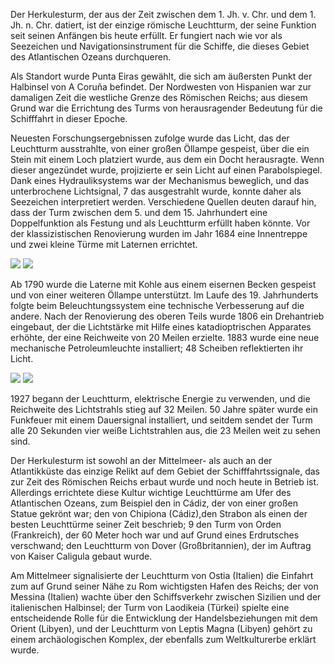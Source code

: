Der Herkulesturm, der aus der Zeit zwischen dem 1. Jh. v. Chr. und dem 1. Jh. n. Chr. datiert, ist der einzige römische Leuchtturm, der seine Funktion seit seinen Anfängen bis heute erfüllt. Er fungiert nach wie vor als Seezeichen und Navigationsinstrument für die Schiffe, die dieses Gebiet des Atlantischen Ozeans durchqueren.

Als Standort wurde Punta Eiras gewählt, die sich am äußersten Punkt der Halbinsel von A Coruña befindet. Der Nordwesten von Hispanien war zur damaligen Zeit die westliche Grenze des Römischen Reichs; aus diesem Grund war die Errichtung des Turms von herausragender Bedeutung für die Schifffahrt in dieser Epoche.

Neuesten Forschungsergebnissen zufolge wurde das Licht, das der Leuchtturm ausstrahlte, von einer großen Öllampe gespeist, über die ein Stein mit einem Loch platziert wurde, aus dem ein Docht herausragte. Wenn dieser angezündet wurde, projizierte er sein Licht auf einen Parabolspiegel. Dank eines Hydrauliksystems war der Mechanismus beweglich, und das unterbrochene Lichtsignal, 7 das ausgestrahlt wurde, konnte daher als Seezeichen interpretiert werden. Verschiedene Quellen deuten darauf hin, dass der Turm zwischen dem 5. und dem 15. Jahrhundert eine Doppelfunktion als Festung und als Leuchtturm erfüllt haben könnte. Vor der klassizistischen Renovierung wurden im Jahr 1684 eine Innentreppe und zwei kleine Türme mit Laternen errichtet.

<div class="photoset-grid" data-layout="2">
<a href="http://ciav.s3.amazonaws.com/img/teixera-map.jpg" class="fresco" data-fresco-group="article" data-fresco-caption="Mapa de Pedro Teixeira"><img src="http://ciav.s3.amazonaws.com/img/teixera-map.jpg"></a>
<a href="http://ciav.s3.amazonaws.com/img/cornide-y-ximeno.jpg" class="fresco" data-fresco-group="article" data-fresco-caption="Bahía de La Coruña. José Cornide y J. Ximeno. 1792. Investigaciones sobre la fundación y fábrica de la Torre de Hércules.AMC. Concello de A Coruña."><img src="http://ciav.s3.amazonaws.com/img/cornide-y-ximeno.jpg"></a>
</div>

Ab 1790 wurde die Laterne mit Kohle aus einem eisernen Becken gespeist und von einer weiteren Öllampe unterstützt. Im Laufe des 19. Jahrhunderts folgte beim Beleuchtungssystem eine technische Verbesserung auf die andere. Nach der Renovierung des oberen Teils wurde 1806 ein Drehantrieb eingebaut, der die Lichtstärke mit Hilfe eines katadioptrischen Apparates erhöhte, der eine Reichweite von 20 Meilen erzielte. 1883 wurde eine neue mechanische Petroleumleuchte installiert; 48 Scheiben reflektierten ihr Licht.

<div class="photoset-grid" data-layout="2">
<a href="http://ciav.s3.amazonaws.com/img/cornide-rehab.jpg" class="fresco" data-fresco-group="article" data-fresco-caption="Representación de la Torre de Hércules después de su reedificación, libro de Cornide"><img src="http://ciav.s3.amazonaws.com/img/cornide-rehab.jpg"></a>
<a href="http://ciav.s3.amazonaws.com/img/_DSC3567.jpg" class="fresco" data-fresco-group="article" data-fresco-caption="Torre de Hércules"><img src="http://ciav.s3.amazonaws.com/img/_DSC3567.jpg"></a>
</div>

1927 begann der Leuchtturm, elektrische Energie zu verwenden, und die Reichweite des Lichtstrahls stieg auf 32 Meilen. 50 Jahre später wurde ein Funkfeuer mit einem Dauersignal installiert, und seitdem sendet der Turm alle 20 Sekunden vier weiße Lichtstrahlen aus, die 23 Meilen weit zu sehen sind.

Der Herkulesturm ist sowohl an der Mittelmeer- als auch an der Atlantikküste das einzige Relikt auf dem Gebiet der Schifffahrtssignale, das zur Zeit des Römischen Reichs erbaut wurde und noch heute in Betrieb ist. Allerdings errichtete diese Kultur wichtige Leuchttürme am Ufer des Atlantischen Ozeans, zum Beispiel den in Cádiz, der von einer großen Statue gekrönt war; den von Chipiona (Cádiz),den Strabon als einen der besten Leuchttürme seiner Zeit beschrieb; 9 den Turm von Orden (Frankreich), der 60 Meter hoch war und auf Grund eines Erdrutsches verschwand; den Leuchtturm von Dover (Großbritannien), der im Auftrag von Kaiser Caligula gebaut wurde.

Am Mittelmeer signalisierte der Leuchtturm von Ostia (Italien) die Einfahrt zum auf Grund seiner Nähe zu Rom wichtigsten Hafen des Reichs; der von Messina (Italien) wachte über den Schiffsverkehr zwischen Sizilien und der italienischen Halbinsel; der Turm von Laodikeia (Türkei) spielte eine entscheidende Rolle für die Entwicklung der Handelsbeziehungen mit dem Orient (Libyen), und der Leuchtturm von Leptis Magna (Libyen) gehört zu einem archäologischen Komplex, der ebenfalls zum Weltkulturerbe erklärt wurde.
